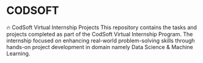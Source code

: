 # CODSOFT
🔥 CodSoft Virtual Internship Projects This repository contains the tasks and projects completed as part of the CodSoft Virtual Internship Program. The internship focused on enhancing real-world problem-solving skills through hands-on project development in domain namely Data Science & Machine Learning.
